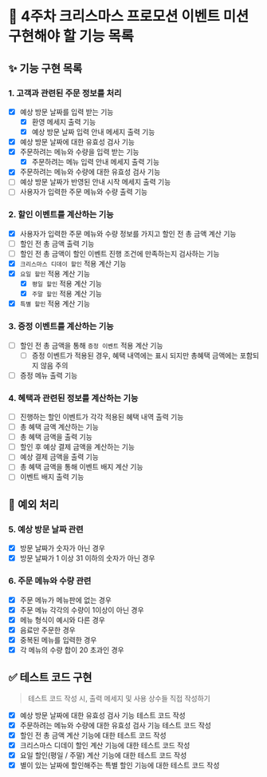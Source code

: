 # 🎄 4주차 크리스마스 프로모션 이벤트 미션 구현해야 할 기능 목록

## ✨ 기능 구현 목록

### 1. 고객과 관련된 주문 정보를 처리

- [x] 예상 방문 날짜를 입력 받는 기능
  - [x] 환영 메세지 출력 기능
  - [x] 예상 방문 날짜 입력 안내 메세지 출력 기능
- [x] 예상 방문 날짜에 대한 유효성 검사 기능
- [x] 주문하려는 메뉴와 수량을 입력 받는 기능
  - [x] 주문하려는 메뉴 입력 안내 메세지 출력 기능
- [x] 주문하려는 메뉴와 수량에 대한 유효성 검사 기능
- [ ] 예상 방문 날짜가 반영된 안내 시작 메세지 출력 기능
- [ ] 사용자가 입력한 주문 메뉴와 수량 출력 기능

### 2. 할인 이벤트를 계산하는 기능

- [x] 사용자가 입력한 주문 메뉴와 수량 정보를 가지고 할인 전 총 금액 계산 기능
- [ ] 할인 전 총 금액 출력 기능
- [ ] 할인 전 총 금액이 할인 이벤트 진행 조건에 만족하는지 검사하는 기능
- [x] ``크리스마스 디데이 할인`` 적용 계산 기능
- [x] `` 요일 할인 `` 적용 계산 기능
  - [x] ``평일 할인`` 적용 계산 기능
  - [x] ``주말 할인`` 적용 계산 기능
- [x] ``특별 할인`` 적용 계산 기능

### 3. 증정 이벤트를 계산하는 기능

- [ ] 할인 전 총 금액을 통해 ``증정 이벤트`` 적용 계산 기능
    - [ ] 증정 이벤트가 적용된 경우, 혜택 내역에는 표시 되지만 총혜택 금액에는 포함되지 않음 주의
- [ ] 증정 메뉴 출력 기능

### 4. 혜택과 관련된 정보를 계산하는 기능

- [ ] 진행하는 할인 이벤트가 각각 적용된 혜택 내역 출력 기능
- [ ] 총 혜택 금액 계산하는 기능
- [ ] 총 혜택 금액을 출력 기능
- [ ] 할인 후 예상 결제 금액을 계산하는 기능
- [ ] 예상 결제 금액을 출력 기능
- [ ] 총 혜택 금액을 통해 이벤트 배지 계산 기능
- [ ] 이벤트 배지 출력 기능

## 🥅 예외 처리

### 5. 예상 방문 날짜 관련

- [x] 방문 날짜가 숫자가 아닌 경우
- [x] 방문 날짜가 1 이상 31 이하의 숫자가 아닌 경우

### 6. 주문 메뉴와 수량 관련

- [x] 주문 메뉴가 메뉴판에 없는 경우
- [x] 주문 메뉴 각각의 수량이 1이상이 아닌 경우
- [x] 메뉴 형식이 예시와 다른 경우
- [x] 음료만 주문한 경우
- [x] 중복된 메뉴를 입력한 경우
- [x] 각 메뉴의 수량 합이 20 초과인 경우

## ✅ 테스트 코드 구현

> 테스트 코드 작성 시, 출력 메세지 및 사용 상수들 직접 작성하기

- [x] 예상 방문 날짜에 대한 유효성 검사 기능 테스트 코드 작성
- [x] 주문하려는 메뉴와 수량에 대한 유효성 검사 기능 테스트 코드 작성
- [x] 할인 전 총 금액 계산 기능에 대한 테스트 코드 작성
- [x] 크리스마스 디데이 할인 계산 기능에 대한 테스트 코드 작성
- [x] 요일 할인(평일 / 주말) 계산 기능에 대한 테스트 코드 작성
- [x] 별이 있는 날짜에 할인해주는 특별 할인 기능에 대한 테스트 코드 작성